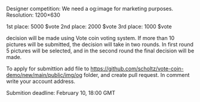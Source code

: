 Designer competition: We need a og:image for marketing purposes. Resolution: 1200×630

1st place: 5000 $vote
2nd place: 2000 $vote
3rd place: 1000 $vote

decision will be made using Vote coin voting system. If more than 10 pictures will be submitted, the decision will take in two rounds. In first round 5 pictures will be selected, and in the second round the final decision will be made. 

To apply for submittion add file to https://github.com/scholtz/vote-coin-demo/new/main/public/img/og folder, and create pull request. In comment write your account address.

Submition deadline: February 10, 18:00 GMT
